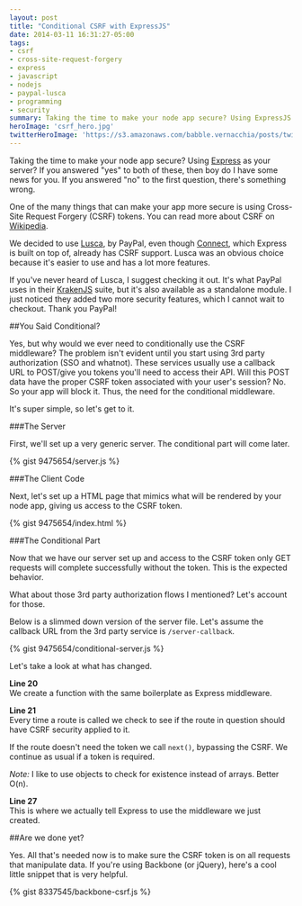 ```yaml
---
layout: post
title: "Conditional CSRF with ExpressJS"
date: 2014-03-11 16:31:27-05:00
tags:
- csrf
- cross-site-request-forgery
- express
- javascript
- nodejs
- paypal-lusca
- programming
- security
summary: Taking the time to make your node app secure? Using ExpressJS as your server? If you answered \"yes\" to both of these, then boy do I have some news for you. If you answered \"no\" to the first question, there\'s something wrong
heroImage: 'csrf_hero.jpg'
twitterHeroImage: 'https://s3.amazonaws.com/babble.vernacchia/posts/twitterImg/csrf_hero.jpg'
---
```


Taking the time to make your node app secure? Using [Express][1] as your server? If you answered "yes" to both of these, then boy do I have some news for you. If you answered "no" to the first question, there's something wrong.

One of the many things that can make your app more secure is using Cross-Site Request Forgery (CSRF) tokens. You can read more about CSRF on [Wikipedia][2].

We decided to use [Lusca][4], by PayPal, even though [Connect][3], which Express is built on top of, already has CSRF support. Lusca was an obvious choice because it's easier to use and has a lot more features.

If you've never heard of Lusca, I suggest checking it out. It's what PayPal uses in their [KrakenJS][5] suite, but it's also available as a standalone module. I just noticed they added two more security features, which I cannot wait to checkout. Thank you PayPal!

##You Said Conditional?

Yes, but why would we ever need to conditionally use the CSRF middleware? The problem isn't evident until you start using 3rd party authorization (SSO and whatnot). These services usually use a callback URL to POST/give you tokens you'll need to access their API. Will this POST data have the proper CSRF token associated with your user's session? No. So your app will block it. Thus, the need for the conditional middleware.

It's super simple, so let's get to it.

###The Server

First, we'll set up a very generic server. The conditional part will come later.

{% gist 9475654/server.js %}

###The Client Code

Next, let's set up a HTML page that mimics what will be rendered by your node app, giving us access to the CSRF token.

{% gist 9475654/index.html %}

###The Conditional Part

Now that we have our server set up and access to the CSRF token only GET requests will complete successfully without the token. This is the expected behavior.

What about those 3rd party authorization flows I mentioned? Let's account for those.

Below is a slimmed down version of the server file. Let's assume the callback URL from the 3rd party service is `/server-callback`.

{% gist 9475654/conditional-server.js %}

Let's take a look at what has changed.

**Line 20**<br />
We create a function with the same boilerplate as Express middleware.

**Line 21**<br />
Every time a route is called we check to see if the route in question should have CSRF security applied to it.

If the route doesn't need the token we call `next()`, bypassing the CSRF. We continue as usual if a token is required.

*Note:* I like to use objects to check for existence instead of arrays. Better O(n).

**Line 27**<br />
This is where we actually tell Express to use the middleware we just created.

##Are we done yet?

Yes. All that's needed now is to make sure the CSRF token is on all requests that manipulate data. If you're using Backbone (or jQuery), here's a cool little snippet that is very helpful.

{% gist 8337545/backbone-csrf.js %}


[1]: http://expressjs.com/
[2]: http://en.wikipedia.org/wiki/Cross-site_request_forgery
[3]: http://www.senchalabs.org/connect
[4]: https://github.com/paypal/lusca
[5]: http://krakenjs.com/
